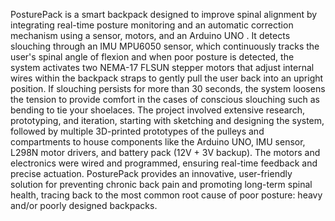 PosturePack is a smart backpack designed to improve spinal alignment by integrating real-time posture monitoring and an automatic correction mechanism using a sensor, motors, and an Arduino UNO . It detects slouching through an IMU MPU6050 sensor, which continuously tracks the user's spinal angle of flexion and when poor posture is detected, the system activates two NEMA-17 FLSUN stepper motors that adjust internal wires within the backpack straps to gently pull the user back into an upright position. If slouching persists for more than 30 seconds, the system loosens the tension to provide comfort in the cases of conscious slouching such as bending to tie your shoelaces. The project involved extensive research, prototyping, and iteration, starting with sketching and designing the system, followed by multiple 3D-printed prototypes of the pulleys and compartments to house components like the Arduino UNO, IMU sensor, L298N motor drivers, and battery pack (12V + 3V backup). The motors and electronics were wired and programmed, ensuring real-time feedback and precise actuation. PosturePack provides an innovative, user-friendly solution for preventing chronic back pain and promoting long-term spinal health, tracing back to the most common root cause of poor posture: heavy and/or poorly designed backpacks.
